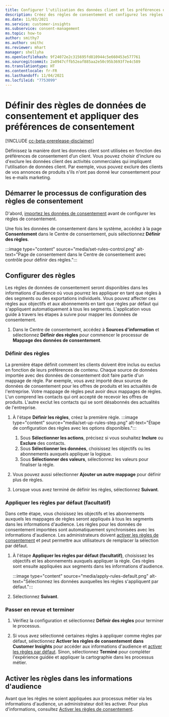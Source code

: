 ```yaml
---
title: Configurer l'utilisation des données client et les préférences de consentement
description: Créez des règles de consentement et configurez les règles de consentement par défaut.
ms.date: 11/03/2021
ms.service: customer-insights
ms.subservice: consent-management
ms.topic: how-to
author: smithy7
ms.author: smithc
ms.reviewer: mhart
manager: shellyha
ms.openlocfilehash: 9f24072e2c315695fd810944c5e660453e577761
ms.sourcegitcommit: 2a0947cffb52eaf885aa2e50c95b3693f7e4c589
ms.translationtype: HT
ms.contentlocale: fr-FR
ms.lasthandoff: 11/04/2021
ms.locfileid: "7753099"
---
```

# <a name="set-consent-data-rules-and-apply-consent-preferences"></a>Définir des règles de données de consentement et appliquer des préférences de consentement

[!INCLUDE [cc-beta-prerelease-disclaimer](includes/cc-beta-prerelease-disclaimer.md)]

Définissez la manière dont les données client sont utilisées en fonction des préférences de consentement d’un client. Vous pouvez choisir d'inclure ou d'exclure les données client des activités commerciales qui impliquent l'utilisation de données client. Par exemple, vous pouvez exclure des clients de vos annonces de produits s'ils n'ont pas donné leur consentement pour les e-mails marketing.

## <a name="start-the-consent-rules-setup-process"></a>Démarrer le processus de configuration des règles de consentement

D'abord, [importez les données de consentement](import-consent-data.md) avant de configurer les règles de consentement. 

Une fois les données de consentement dans le système, accédez à la page **Consentement** dans le Centre de consentement, puis sélectionnez **Définir des règles**.

:::image type="content" source="media/set-rules-control.png" alt-text="Page de consentement dans le Centre de consentement avec contrôle pour définir des règles.":::

## <a name="set-up-rules"></a>Configurer des règles

Les règles de données de consentement seront disponibles dans les informations d'audience où vous pourrez les appliquer en tant que règles à des segments ou des exportations individuels. Vous pouvez affecter ces règles aux objectifs et aux abonnements en tant que règles par défaut qui s'appliquent automatiquement à tous les segments. L'application vous guide à travers les étapes à suivre pour mapper les données de consentement. 

1. Dans le Centre de consentement, accédez à **Sources d'information** et sélectionnez **Définir des règles** pour commencer le processur de **Mappage des données de consentement**.

### <a name="set-rules"></a>Définir des règles

La première étape définit comment les clients doivent être inclus ou exclus en fonction de leurs préférences de contenu. Chaque source de données importée avec des données de consentement doit faire partie d'un mappage de règle. Par exemple, vous avez importé deux sources de données de consentement pour les offres de produits et les actualités de l'entreprise. Votre mappage de règles peut avoir deux mappages de règles. L'un comprend les contacts qui ont accepté de recevoir les offres de produits. L'autre exclut les contacts qui se sont désabonnés des actualités de l'entreprise.

1. À l'étape **Définir les règles**, créez la première règle.
   :::image type="content" source="media/set-up-rules-step.png" alt-text="Étape de configuration des règles avec les options disponibles."::: 
    1. Sous **Sélectionner les actions**, précisez si vous souhaitez **Inclure** ou **Exclure** des contacts. 
    1. Sous **Sélectionner les données**, choisissez les objectifs ou les abonnements auxquels appliquer la logique. 
    1. Sous **Sélectionner des valeurs**, sélectionnez les valeurs pour finaliser la règle.

1. Vous pouvez aussi sélectionner **Ajouter un autre mappage** pour définir plus de règles.

1. Lorsque vous avez terminé de définir les règles, sélectionnez **Suivant**.

### <a name="apply-rules-as-default-optional"></a>Appliquer les règles par défaut (facultatif)

Dans cette étape, vous choisissez les objectifs et les abonnements auxquels les mappages de règles seront appliqués à tous les segments dans les informations d'audience. Les règles pour les données de consentement importées sont automatiquement synchronisées avec les informations d'audience. Les administrateurs doivent [activer les règles de consentement](../audience-insights/activate-consent.md) et peut permettre aux utilisateurs de remplacer la sélection par défaut.

1. À l'étape **Appliquer les règles par défaut (facultatif)**, choisissez les objectifs et les abonnements auxquels appliquer la règle. Ces règles sont ensuite appliquées aux segments dans les informations d'audience.

   :::image type="content" source="media/apply-rules-default.png" alt-text="Sélectionnez les données auxquelles les règles s'appliquent par défaut.":::

1. Sélectionnez **Suivant**.

### <a name="review-and-finish"></a>Passer en revue et terminer

1. Vérifiez la configuration et sélectionnez **Définir des règles** pour terminer le processus. 

1. Si vous avez sélectionné certaines règles à appliquer comme règles par défaut, sélectionnez **Activer les règles de consentement dans Customer Insights** pour accéder aux informations d'audience et [activer les règles par défaut](../audience-insights/activate-consent.md). Sinon, sélectionnez **Terminé** pour compléter l'expérience guidée et appliquer la cartographie dans les processus métier.

## <a name="activate-rules-in-audience-insights"></a>Activer les règles dans les informations d'audience

Avant que les règles ne soient appliquées aux processus métier via les informations d'audience, un administrateur doit les activer. Pour plus d'informations, consultez [Activer les règles de consentement](../audience-insights/activate-consent.md).
